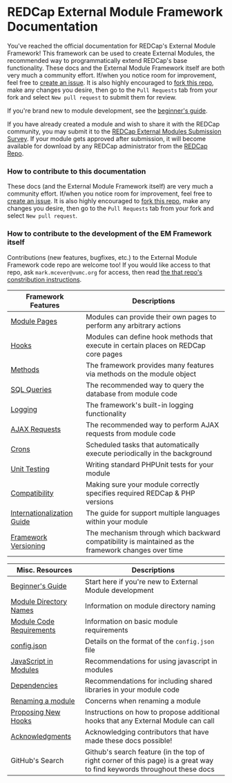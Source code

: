 # REDCap External Module Framework Documentation

You've reached the official documentation for REDCap's External Module Framework!  This framework can be used to create External Modules, the recommended way to programmatically extend REDCap's base functionality.  These docs and the External Module Framework itself are both very much a community effort. If/when you notice room for improvement, feel free to [create an issue](https://github.com/vanderbilt-redcap/external-module-framework-docs/issues/new).  It is also highly encouraged to [fork this repo](https://github.com/vanderbilt-redcap/external-module-framework-docs/fork), make any changes you desire, then go to the `Pull Requests` tab from your fork and select `New pull request` to submit them for review.

If you're brand new to module development, see the [beginner's guide](guide.md).

If you have already created a module and wish to share it with the REDCap community, you may submit it to the [REDCap External Modules Submission Survey](https://redcap.vanderbilt.edu/surveys/?s=X83KEHJ7EA). If your module gets approved after submission, it will become available for download by any REDCap administrator from the [REDCap Repo](https://redcap.vanderbilt.edu/consortium/modules/).

### How to contribute to this documentation

These docs (and the External Module Framework itself) are very much a community effort. If/when you notice room for improvement, feel free to [create an issue](https://github.com/vanderbilt-redcap/external-module-framework-docs/issues/new).  It is also highly encouraged to [fork this repo](https://github.com/vanderbilt-redcap/external-module-framework-docs/fork), make any changes you desire, then go to the `Pull Requests` tab from your fork and select `New pull request`.

### How to contribute to the development of the EM Framework itself

Contributions (new features, bugfixes, etc.) to the External Module Framework code repo are welcome too!  If you would like access to that repo, ask `mark.mcever@vumc.org` for access, then read [the that repo's constribution instructions](https://github.com/vanderbilt-redcap/external-module-framework/blob/testing/CONTRIBUTING.md).

Framework Features | Descriptions
-|-
[Module Pages](pages.md) | Modules can provide their own pages to perform any arbitrary actions
[Hooks](hooks.md) | Modules can define hook methods that execute in certain places on REDCap core pages
[Methods](methods/README.md) | The framework provides many features via methods on the module object
[SQL Queries](methods/querying.md) | The recommended way to query the database from module code
[Logging](methods/logs.md) | The framework's built-in logging functionality
[AJAX Requests](ajax.md) | The recommended way to perform AJAX requests from module code
[Crons](crons.md) | Scheduled tasks that automatically execute periodically in the background
[Unit Testing](unit-testing.md) | Writing standard PHPUnit tests for your module
[Compatibility](compatibility.md) | Making sure your module correctly specifies required REDCap & PHP versions
[Internationalization Guide](i18n-guide.md) | The guide for support multiple languages within your module
[Framework Versioning](versions/README.md) | The mechanism through which backward compatibility is maintained as the framework changes over time

Misc. Resources | Descriptions
-|-
[Beginner's Guide](guide.md) | Start here if you're new to External Module development
[Module Directory Names](directory-names.md) | Information on module directory naming
[Module Code Requirements](requirements.md) | Information on basic module requirements
[config.json](config.md) | Details on the format of the `config.json` file
[JavaScript in Modules](javascript.md) | Recommendations for using javascript in modules
[Dependencies](dependencies.md) | Recommendations for including shared libraries in your module code
[Renaming a module](renaming.md) | Concerns when renaming a module
[Proposing New Hooks](new-hooks.md) | Instructions on how to propose additional hooks that any External Module can call
[Acknowledgments](ACKNOWLEDGEMENTS.md) | Acknowledging contributors that have made these docs possible!
GitHub's Search | Github's search feature (in the top of right corner of this page) is a great way to find keywords throughout these docs
